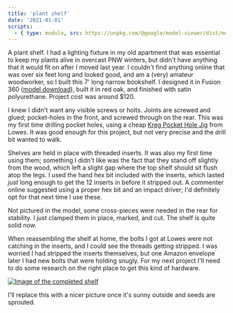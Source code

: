 ```yaml
---
title: 'plant shelf'
date: '2021-01-01'
scripts:
  - { type: module, src: https://unpkg.com/@google/model-viewer/dist/model-viewer.min.js }
---
```


A plant shelf. I had a lighting fixture in my old apartment that was essential to keep my plants alive in overcast PNW winters, but didn't have anything that it would fit on after I moved last year. I couldn't find anything online that was over six feet long and looked good, and am a (very) amateur woodworker, so I built this 7' long narrow bookshelf. I designed it in Fusion 360 ([model download](/blog/0000/model.glb)), built it in red oak, and finished with satin polyurethane. Project cost was around $120.

<model-viewer src="/blog/0000/model.glb" auto-rotate camera-controls style="width: 100%; height: 400px"></model-viewer>

I knew I didn't want any visible screws or holts. Joints are screwed and glued; pocket-holes in the front, and screwed through on the rear. This was my first time drilling pocket holes, using a cheap [Kreg Pocket Hole Jig](https://www.lowes.com/pd/Kreg-Kphj310-Pocket-Hole-Jig-310-Adjustable/1001107148) from Lowes. It was good enough for this project, but not very precise and the drill bit wanted to walk.

Shelves are held in place with threaded inserts. It was also my first time using them; something I didn't like was the fact that they stand off slightly from the wood, which left a slight gap where the top shelf should sit flush atop the legs. I used the hand hex bit included with the inserts, which lasted _just_ long enough to get the 12 inserts in before it stripped out. A commenter online suggested using a proper hex bit and an impact driver; I'd definitely opt for that next time I use these.

Not pictured in the model, some cross-pieces were needed in the rear for stability. I just clamped them in place, marked, and cut. The shelf is quite solid now.

When reassembling the shelf at home, the bolts I got at Lowes were not catching in the inserts, and I could see the threads getting stripped. I was worried I had stripped the inserts themselves, but one Amazon envelope later I had new bolts that were holding snugly. For my next project I'll need to do some research on the right place to get this kind of hardware.

[![Image of the completed shelf](/blog/0000/irl.jpg)](/blog/0000/irl.jpg)

I'll replace this with a nicer picture once it's sunny outside and seeds are sprouted.

